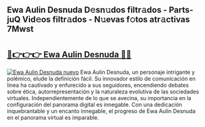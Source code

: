 ## Ewa Aulin Desnuda D𝚎sn𝚞dos filtr𝚊dos - Parts-juQ Vid𝚎os filtr𝚊dos - N𝚞evas f𝚘tos atr𝚊ctivas 7Mwst

# <h2><a href="http://mbbnc0c.tromn.icu/?c=Ewa+Aulin+Desnuda">🔗👉👉👉 Ewa Aulin Desnuda 🔗🔗</a></h2>

[![Ewa Aulin Desnuda nuevo](https://i.imgur.com/pEAQMta.gif)](http://mbbnc0c.tromn.icu/?c=Ewa+Aulin+Desnuda)
Ewa Aulin Desnuda, un personaje intrigante y polémico, elude la definición fácil. Su innovador estilo de comunicación en línea ha cautivado y enfurecido a sus seguidores, encendiendo debates sobre ética, autorrepresentación y la naturaleza evolutiva de las sociedades virtuales. Independientemente de lo que se avecina, su importancia en la configuración del panorama digital es innegable. Con una dedicación inquebrantable y un encanto innegable, el progreso de Ewa Aulin Desnuda en el panorama virtual es imparable.
